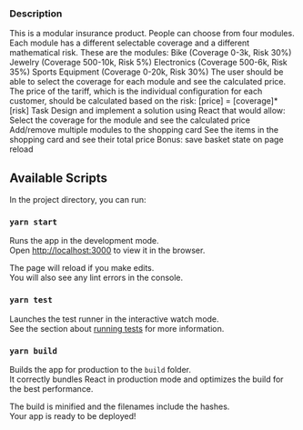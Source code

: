 ### Description

This is a modular insurance product. People can choose from four modules. Each module has a different selectable coverage and a different mathematical risk.
These are the modules:
Bike (Coverage 0-3k, Risk 30%)
Jewelry (Coverage 500-10k, Risk 5%) Electronics (Coverage 500-6k, Risk 35%) Sports Equipment (Coverage 0-20k, Risk 30%)
The user should be able to select the coverage for each module and see the calculated price. The price of the tariff, which is the individual configuration for each customer, should be calculated based on the risk: [price] = [coverage]*[risk]
Task
Design and implement a solution using React that would allow:
Select the coverage for the module and see the calculated price Add/remove multiple modules to the shopping card
See the items in the shopping card and see their total price
Bonus: save basket state on page reload

## Available Scripts

In the project directory, you can run:

### `yarn start`

Runs the app in the development mode.\
Open [http://localhost:3000](http://localhost:3000) to view it in the browser.

The page will reload if you make edits.\
You will also see any lint errors in the console.

### `yarn test`

Launches the test runner in the interactive watch mode.\
See the section about [running tests](https://facebook.github.io/create-react-app/docs/running-tests) for more information.

### `yarn build`

Builds the app for production to the `build` folder.\
It correctly bundles React in production mode and optimizes the build for the best performance.

The build is minified and the filenames include the hashes.\
Your app is ready to be deployed!


